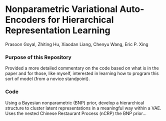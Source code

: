 # Nonparametric Variational Auto-Encoders for Hierarchical Representation Learning

Prasoon Goyal, Zhiting Hu, Xiaodan Liang, Chenyu Wang, Eric P. Xing

### Purpose of this Repository

Provided a more detailed commentary on the code based on what is in the paper and for those, like myself, interested in learning how to program this sort of model (from a novice standpoint).

### Code

Using a Bayesian nonparametric (BNP) prior, develop a hierarchical structure to cluster latent representations in a meaningful way within a VAE. Uses the nested Chinese Restaurant Process (nCRP) the BNP prior...
